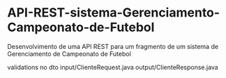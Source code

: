 # API-REST-sistema-Gerenciamento-Campeonato-de-Futebol
Desenvolvimento de uma API REST para um fragmento de um sistema de Gerenciamento de Campeonato de Futebol

validations no dto
input/ClienteRequest.java
output/ClienteResponse.java
<!-- 
// usarmapping, e mapper(exemplo adapter, @component) uma dependencia externa para o dto(expor apenas algumas informações) converter dto em entidade e entidade em dto
como o modelMappwer não pertence ao spring
temos que criar uma classe para poder configurar a injeção do adapter @Bean
fica em config/ModelMapperConfig.java

bivalidation dependencia para validação tratar validation nos dtos ex.: @NotBlank 

ver jackson e swagger do spring
pasta onde fica o dto
api/dto
pastas dentro do dto
dt/input
  exemploRequest.java
dto/output
  exemploResponse.java

cache: feito a nivel de serviços
é aplicada com biblioteca
-->
